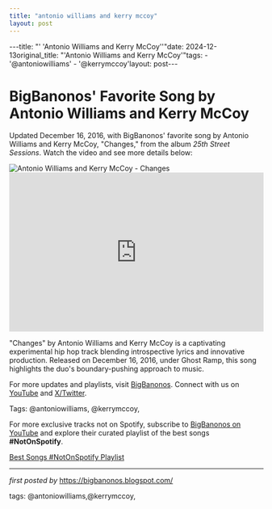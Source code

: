 ```yaml
---
title: "antonio williams and kerry mccoy"
layout: post
---
```

---title: "' 'Antonio Williams and Kerry McCoy''"date: 2024-12-13original_title: "'Antonio Williams and Kerry McCoy'"tags:  - '@antoniowilliams'  - '@kerrymccoy'layout: post---<!-- Post Title --><h1 >BigBanonos' Favorite Song by Antonio Williams and Kerry McCoy</h1> <!-- Introductory Text --><p >Updated December 16, 2016, with BigBanonos' favorite song by Antonio Williams and Kerry McCoy, "Changes," from the album *25th Street Sessions*. Watch the video and see more details below:</p> <!-- Featured Image --><div > <img src="https://lastfm.freetls.fastly.net/i/u/ar0/3176d72cc6c5d90f1cf008d04a54d1f7.jpg" alt="Antonio Williams and Kerry McCoy - Changes" /></div> <!-- YouTube Video Embed --><div > <iframe width="100%" height="315" src="https://www.youtube.com/embed/xObbmOWx5yw" title="Antonio Williams & Kerry McCoy - Changes" frameborder="0" allow="accelerometer; autoplay; clipboard-write; encrypted-media; gyroscope; picture-in-picture; web-share" referrerpolicy="strict-origin-when-cross-origin" allowfullscreen></iframe></div> <!-- Song Information --><div > <p>"Changes" by Antonio Williams and Kerry McCoy is a captivating experimental hip hop track blending introspective lyrics and innovative production. Released on December 16, 2016, under Ghost Ramp, this song highlights the duo's boundary-pushing approach to music.</p></div> <!-- Footer Links --><div > <p>For more updates and playlists, visit <a href="https://bigbanonos.blogspot.com/" target="_blank">BigBanonos</a>. Connect with us on <a href="https://www.youtube.com/@BigBanonos" target="_blank">YouTube</a> and <a href="https://x.com/bigbanonos" target="_blank">X/Twitter</a>.</p></div> <!-- Tags --><p >Tags: @antoniowilliams, @kerrymccoy,</p><!--Subscribe and Playlist Links--><div>    <p>For more exclusive tracks not on Spotify, subscribe to <a href="https://www.youtube.com/@BigBanonos" target="_blank">BigBanonos on YouTube</a> and explore their curated playlist of the best songs <strong>#NotOnSpotify</strong>.</p>    <p><a href="https://www.youtube.com/playlist?list=PLtuNtuTatqI0kFahUCbtbfenC_ET5O_tr" target="_blank">Best Songs #NotOnSpotify Playlist<br /></a></p></div><hr /><p><em>first posted by</em> <a href="https://bigbanonos.blogspot.com/" rel="noopener" target="_new">https://bigbanonos.blogspot.com/</a></p><p>tags: @antoniowilliams,@kerrymccoy,</p>